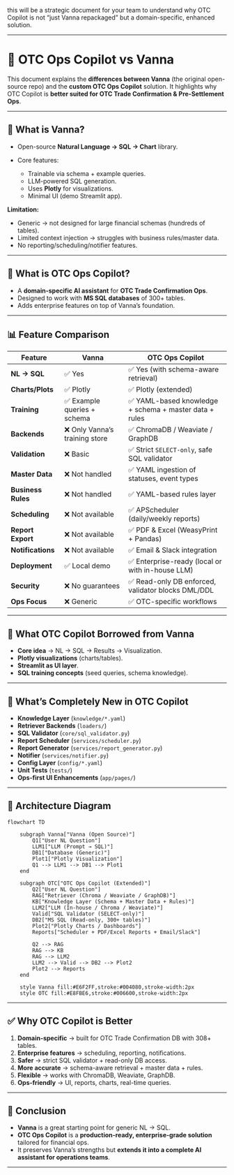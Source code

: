 this will be a strategic document for your team to understand why OTC Copilot is not “just Vanna repackaged” but a domain-specific, enhanced solution.

---

# 🔎 OTC Ops Copilot vs Vanna

This document explains the **differences between Vanna** (the original open-source repo) and the **custom OTC Ops Copilot** solution.
It highlights why OTC Copilot is **better suited for OTC Trade Confirmation & Pre-Settlement Ops**.

---

## 📌 What is Vanna?

* Open-source **Natural Language → SQL → Chart** library.
* Core features:

  * Trainable via schema + example queries.
  * LLM-powered SQL generation.
  * Uses **Plotly** for visualizations.
  * Minimal UI (demo Streamlit app).

**Limitation:**

* Generic → not designed for large financial schemas (hundreds of tables).
* Limited context injection → struggles with business rules/master data.
* No reporting/scheduling/notifier features.

---

## 📌 What is OTC Ops Copilot?

* A **domain-specific AI assistant** for **OTC Trade Confirmation Ops**.
* Designed to work with **MS SQL databases** of 300+ tables.
* Adds enterprise features on top of Vanna’s foundation.

---

## 📊 Feature Comparison

| Feature            | Vanna                         | OTC Ops Copilot                                       |
| ------------------ | ----------------------------- | ----------------------------------------------------- |
| **NL → SQL**       | ✅ Yes                         | ✅ Yes (with schema-aware retrieval)                   |
| **Charts/Plots**   | ✅ Plotly                      | ✅ Plotly (extended)                                   |
| **Training**       | ✅ Example queries + schema    | ✅ YAML-based knowledge + schema + master data + rules |
| **Backends**       | ❌ Only Vanna’s training store | ✅ ChromaDB / Weaviate / GraphDB                       |
| **Validation**     | ❌ Basic                       | ✅ Strict `SELECT-only`, safe SQL validator            |
| **Master Data**    | ❌ Not handled                 | ✅ YAML ingestion of statuses, event types             |
| **Business Rules** | ❌ Not handled                 | ✅ YAML-based rules layer                              |
| **Scheduling**     | ❌ Not available               | ✅ APScheduler (daily/weekly reports)                  |
| **Report Export**  | ❌ Not available               | ✅ PDF & Excel (WeasyPrint + Pandas)                   |
| **Notifications**  | ❌ Not available               | ✅ Email & Slack integration                           |
| **Deployment**     | ✅ Local demo                  | ✅ Enterprise-ready (local or with in-house LLM)       |
| **Security**       | ❌ No guarantees               | ✅ Read-only DB enforced, validator blocks DML/DDL     |
| **Ops Focus**      | ❌ Generic                     | ✅ OTC-specific workflows                              |

---

## 📌 What OTC Copilot Borrowed from Vanna

* **Core idea** → NL → SQL → Results → Visualization.
* **Plotly visualizations** (charts/tables).
* **Streamlit as UI layer**.
* **SQL training concepts** (seed queries, schema knowledge).

---

## 📌 What’s Completely New in OTC Copilot

* **Knowledge Layer** (`knowledge/*.yaml`)
* **Retriever Backends** (`loaders/`)
* **SQL Validator** (`core/sql_validator.py`)
* **Report Scheduler** (`services/scheduler.py`)
* **Report Generator** (`services/report_generator.py`)
* **Notifier** (`services/notifier.py`)
* **Config Layer** (`config/*.yaml`)
* **Unit Tests** (`tests/`)
* **Ops-first UI Enhancements** (`app/pages/`)

---

## 📐 Architecture Diagram

```mermaid
flowchart TD

    subgraph Vanna["Vanna (Open Source)"]
        Q1["User NL Question"]
        LLM1["LLM (Prompt → SQL)"]
        DB1["Database (Generic)"]
        Plot1["Plotly Visualization"]
        Q1 --> LLM1 --> DB1 --> Plot1
    end

    subgraph OTC["OTC Ops Copilot (Extended)"]
        Q2["User NL Question"]
        RAG["Retriever (Chroma / Weaviate / GraphDB)"]
        KB["Knowledge Layer (Schema + Master Data + Rules)"]
        LLM2["LLM (In-house / Chroma / Weaviate)"]
        Valid["SQL Validator (SELECT-only)"]
        DB2["MS SQL (Read-only, 300+ tables)"]
        Plot2["Plotly Charts / Dashboards"]
        Reports["Scheduler + PDF/Excel Reports + Email/Slack"]

        Q2 --> RAG
        RAG --> KB
        RAG --> LLM2
        LLM2 --> Valid --> DB2 --> Plot2
        Plot2 --> Reports
    end

    style Vanna fill:#E6F2FF,stroke:#004080,stroke-width:2px
    style OTC fill:#E8FBE6,stroke:#006600,stroke-width:2px
```

---

## ✅ Why OTC Copilot is Better

1. **Domain-specific** → built for OTC Trade Confirmation DB with 308+ tables.
2. **Enterprise features** → scheduling, reporting, notifications.
3. **Safer** → strict SQL validator + read-only DB access.
4. **More accurate** → schema-aware retrieval + master data + rules.
5. **Flexible** → works with ChromaDB, Weaviate, GraphDB.
6. **Ops-friendly** → UI, reports, charts, real-time queries.

---

## 🚀 Conclusion

* **Vanna** is a great starting point for generic NL → SQL.
* **OTC Ops Copilot** is a **production-ready, enterprise-grade solution** tailored for financial ops.
* It preserves Vanna’s strengths but **extends it into a complete AI assistant for operations teams**.

---

